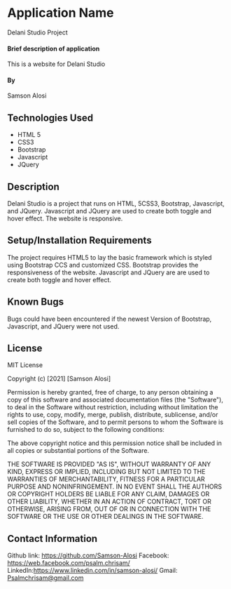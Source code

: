 # Application Name
Delani Studio Project

#### Brief description of application
This is a website for Delani Studio

#### By
Samson Alosi

## Technologies Used

* HTML 5
* CSS3
* Bootstrap
* Javascript
* JQuery

## Description
Delani Studio is a project that runs on HTML, 5CSS3, Bootstrap, Javascript, and JQuery. Javascript and JQuery are used to create both toggle and hover effect. The website is responsive.

## Setup/Installation Requirements
The project requires HTML5 to lay the basic framework which is styled using Bootstrap CCS and customized CSS. Bootstrap provides the responsiveness of the website. Javascript and JQuery are are used to create both toggle and hover effect.
## Known Bugs
Bugs could have been encountered if the newest Version of Bootstrap, Javascript, and JQuery were not used. 
## License
MIT License

Copyright (c) [2021] [Samson Alosi]

Permission is hereby granted, free of charge, to any person obtaining a copy of this software and associated documentation files (the "Software"), to deal in the Software without restriction, including without limitation the rights to use, copy, modify, merge, publish, distribute, sublicense, and/or sell copies of the Software, and to permit persons to whom the Software is furnished to do so, subject to the following conditions:

The above copyright notice and this permission notice shall be included in all copies or substantial portions of the Software.

THE SOFTWARE IS PROVIDED "AS IS", WITHOUT WARRANTY OF ANY KIND, EXPRESS OR IMPLIED, INCLUDING BUT NOT LIMITED TO THE WARRANTIES OF MERCHANTABILITY, FITNESS FOR A PARTICULAR PURPOSE AND NONINFRINGEMENT. IN NO EVENT SHALL THE AUTHORS OR COPYRIGHT HOLDERS BE LIABLE FOR ANY CLAIM, DAMAGES OR OTHER LIABILITY, WHETHER IN AN ACTION OF CONTRACT, TORT OR OTHERWISE, ARISING FROM, OUT OF OR IN CONNECTION WITH THE SOFTWARE OR THE USE OR OTHER DEALINGS IN THE SOFTWARE.
## Contact Information
Github link: https://github.com/Samson-Alosi 
Facebook: https://web.facebook.com/psalm.chrisam/ 
LinkedIn:https://www.linkedin.com/in/samson-alosi/ 
Gmail: Psalmchrisam@gmail.com
